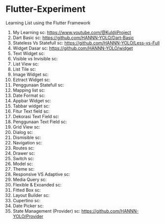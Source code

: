 # Flutter-Experiment
Learning List using the Flutter Framework
1. My Learning sc: https://www.youtube.com/@KuldiiProject
2. Dart Basic sc: https://github.com/HANNN-YOLO/Dart-Basic
3. Stateless Vs Statefull sc: https://github.com/HANNN-YOLO/Less-vs-Full
4. Widget Dasar sc: https://github.com/HANNN-YOLO/widget
5. Text Widget sc:
6. Visible vs Invisible sc:
7. List View sc:
8. List Tile sc:
9. Image Widget sc:
10. Eztract Widget sc:
11. Penggunaan Statefull sc:
12. Mapping list sc:
13. Date Format sc:
14. Appbar Widget sc:
15. Tabbar widget sc:
16. Fitur Text field sc:
17. Dekorasi Text Field sc:
18. Penggunaan Text Field sc:
19. Grid View sc:
20. Dialog sc:
21. Dismisible sc:
22. Navigation sc:
23. Routes sc:
24. Drawer sc:
25. Switch sc:
26. Model sc:
27. Theme sc:
28. Responsive VS Adaptive sc:
29. Media Query sc:
30. Flexible & Exoanded sc:
31. Fitted Box sc:
32. Layout Builder sc:
33. Cupertino sc:
34. Date Picker sc:
35. State Management (Provider) sc: https://github.com/HANNN-YOLO/Provider
